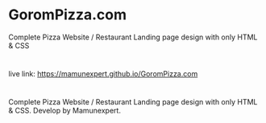 # GoromPizza.com
Complete Pizza Website / Restaurant Landing page design with only HTML &amp; CSS


#
live link: https://mamunexpert.github.io/GoromPizza.com       
#
Complete Pizza Website / Restaurant Landing page design with only HTML & CSS.
Develop by Mamunexpert.
